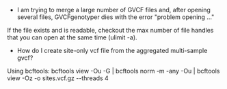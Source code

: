 * I am trying to merge a large number of GVCF files and, after opening several files, GVCFgenotyper dies with the error "problem opening ..."

If the file exists and is readable, checkout the max number of file handles that you can open at the same time (ulimit -a).

* How do I create site-only vcf file from the aggregated multi-sample gvcf?

Using bcftools: bcftools view -Ou -G | bcftools norm -m -any -Ou | bcftools view -Oz -o sites.vcf.gz --threads 4
